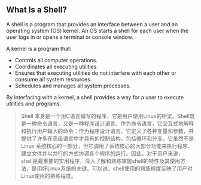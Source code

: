 
## What Is a Shell?
A shell is a program that provides an interface between a user and an operating system (OS) kernel. An OS starts a shell for each user when the user logs in or opens a terminal or console window.

A kernel is a program that:

* Controls all computer operations.
* Coordinates all executing utilities
* Ensures that executing utilities do not interfere with each other or consume all system resources.
* Schedules and manages all system processes.

By interfacing with a kernel, a shell provides a way for a user to execute utilities and programs.

> Shell 本身是一个用C语言编写的程序，它是用户使用Linux的桥梁。Shell既是一种命令语言，又是一种程序设计语言。作为命令语言，它交互式地解释和执行用户输入的命令；作为程序设计语言，它定义了各种变量和参数，并提供了许多在高级语言中才具有的控制结构，包括循环和分支。它虽然不是 Linux 系统核心的一部分，但它调用了系统核心的大部分功能来执行程序、建立文件并以并行的方式协调各个程序的运行。因此，对于用户来说，shell是最重要的实用程序，深入了解和熟练掌握shell的特性及其使用方法，是用好Linux系统的关键。可以说，shell使用的熟练程度反映了用户对 Linux使用的熟练程度。
